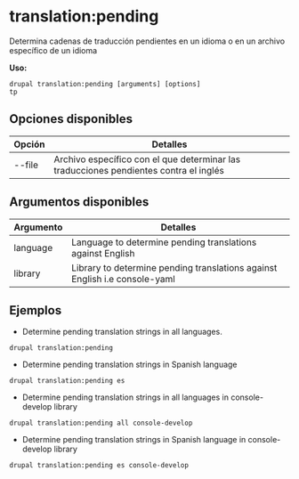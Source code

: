 # translation:pending
Determina cadenas de traducción pendientes en un idioma o en un archivo específico de un idioma

**Uso:**
```
drupal translation:pending [arguments] [options]
tp
```

## Opciones disponibles
Opción | Detalles
-------|-------------
--file | Archivo específico con el que determinar las traducciones pendientes contra el inglés

## Argumentos disponibles
Argumento | Detalles
---------|-------------
language | Language to determine pending translations against English
library | Library to determine pending translations against English i.e console-yaml

## Ejemplos
* Determine pending translation strings in all languages.
```
drupal translation:pending
```
* Determine pending translation strings in Spanish language
```
drupal translation:pending es
```
* Determine pending translation strings in all languages in console-develop library
```
drupal translation:pending all console-develop
```
* Determine pending translation strings in Spanish language in console-develop library
```
drupal translation:pending es console-develop
```
